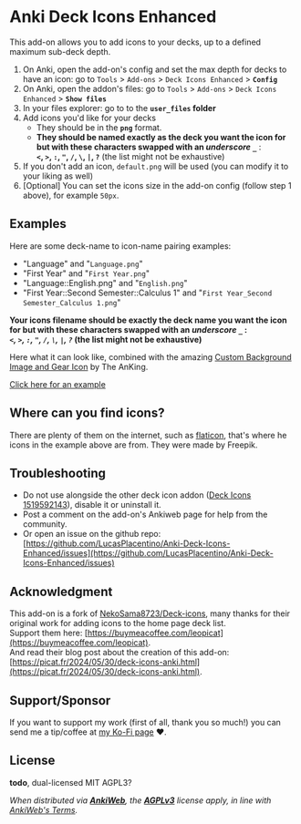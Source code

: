 # Anki Deck Icons Enhanced

This add-on allows you to add icons to your decks, up to a defined maximum sub-deck depth.

1. On Anki, open the add-on's config and set the max depth for decks to have an icon: go to `Tools` > `Add-ons` > `Deck Icons Enhanced` > **`Config`**
2. On Anki, open the addon's files: go to `Tools` > `Add-ons` > `Deck Icons Enhanced` > **`Show files`**
3. In your files explorer: go to to the **`user_files` folder**
4. Add icons you'd like for your decks
     - They should be in the **`png`** format.
     - **They should be named exactly as the deck you want the icon for but with these characters swapped with an _underscore `_`_** :  
          **`<`, `>`, `:`, `"`, `/`, `\`, `|`, `?`** (the list might not be exhaustive)
5. If you don't add an icon, `default.png` will be used (you can modify it to your liking as well)
6. [Optional] You can set the icons size in the add-on config (follow step 1 above), for example `50px`.

## Examples

Here are some deck-name to icon-name pairing examples:

- "Language" and "`Language.png`"
- "First Year" and "`First Year.png`"
- "Language::English.png" and "`English.png`"
- "First Year::Second Semester::Calculus 1" and "`First Year_Second Semester_Calculus 1.png`"

**Your icons filename should be  exactly the deck name you want the icon for but with these characters swapped with an _underscore `_`_ :  
_`<`, `>`, `:`, `"`, `/`, `\`, `|`, `?`_ (the list might not be exhaustive)**

Here what it can look like, combined with the amazing [Custom Background Image
and Gear Icon](https://ankiweb.net/shared/info/1210908941) by The AnKing.

<a href="https://picat.fr/assets/images/anki/deck-icons-example.png" target="_blank">Click here for an example</a>

## Where can you find icons?

There are plenty of them on the internet, such as [flaticon](https://www.flaticon.com/), that's where he icons in the example above are from. They were made by Freepik.

## Troubleshooting

- Do not use alongside the other deck icon addon ([Deck Icons 1519592143](https://ankiweb.net/shared/info/1519592143?cb=1717067076422)), disable it or uninstall it.  
- Post a comment on the add-on's Ankiweb page for help from the community.  
- Or open an issue on the github repo: [https://github.com/LucasPlacentino/Anki-Deck-Icons-Enhanced/issues](https://github.com/LucasPlacentino/Anki-Deck-Icons-Enhanced/issues)

## Acknowledgment

This add-on is a fork of [NekoSama8723/Deck-icons](NekoSama8723/Deck-icons), many thanks for their original work for adding icons to the home page deck list.  
Support them here: [https://buymeacoffee.com/leopicat](https://buymeacoffee.com/leopicat).  
And read their blog post about the creation of this add-on: [https://picat.fr/2024/05/30/deck-icons-anki.html](https://picat.fr/2024/05/30/deck-icons-anki.html).  

## Support/Sponsor

If you want to support my work (first of all, thank you so much!) you can send me a tip/coffee at [my Ko-Fi page](https://ko-fi.com/lucasplacentino) ❤️.

## License
**todo**, dual-licensed MIT AGPL3?  

_When distributed via **[AnkiWeb](https://ankiweb.net/shared/addons)**, the **[AGPLv3](https://www.gnu.org/licenses/agpl-3.0.html)** license apply, in line with [AnkiWeb's Terms](https://ankiweb.net/account/terms)._  
